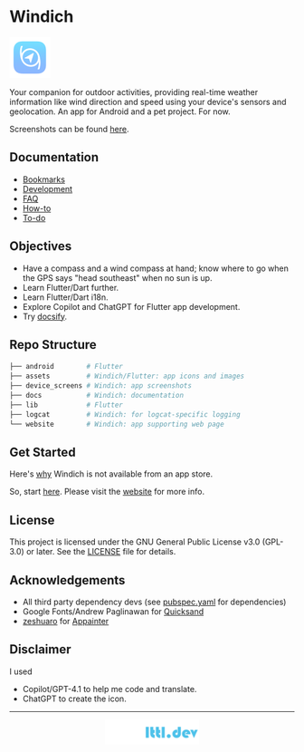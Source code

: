 # Windich

![](assets/icon/icon-small.png)

Your companion for outdoor activities, providing real-time weather information like wind direction and speed using your device's sensors and geolocation. An app for Android and a pet project. For now.

Screenshots can be found [here](device_screens/screenshots/APP.md).

## Documentation

- [Bookmarks](docs/BOOKMARKS.md)
- [Development](docs/DEV.md)
- [FAQ](docs/FAQ.md)
- [How-to](docs/HOWTO.md)
- [To-do](docs/TODO.md)

## Objectives

- Have a compass and a wind compass at hand; know where to go when the GPS says "head southeast" when no sun is up.
- Learn Flutter/Dart further.
- Learn Flutter/Dart i18n.
- Explore Copilot and ChatGPT for Flutter app development.
- Try [docsify](https://docsify.js.org/).

## Repo Structure

```bash
├── android        # Flutter
├── assets         # Windich/Flutter: app icons and images
├── device_screens # Windich: app screenshots
├── docs           # Windich: documentation
├── lib            # Flutter
├── logcat         # Windich: for logcat-specific logging
└── website        # Windich: app supporting web page 
```

## Get Started

Here's [why](docs/FAQ.md) Windich is not available from an app store.

So, start [here](docs/DEV.md#prerequisites). Please visit the [website](https://windich.lttl.dev) for more info.

## License

This project is licensed under the GNU General Public License v3.0 (GPL-3.0) or later. See the [LICENSE](LICENSE) file for details.

## Acknowledgements

- All third party dependency devs (see [pubspec.yaml](pubspec.yaml) for dependencies) 
- Google Fonts/Andrew Paglinawan for [Quicksand](https://fonts.google.com/specimen/Quicksand)
- [zeshuaro](https://github.com/zeshuaro) for [Appainter](https://appainter.dev/)

## Disclaimer

I used
- Copilot/GPT-4.1 to help me code and translate.
- ChatGPT to create the icon.

---

<p align="center">
    <a href="https://lttl.dev/"><img alt="lttl.dev logo" src="assets/logo/logo.png" width="33%"/></a>
</p>